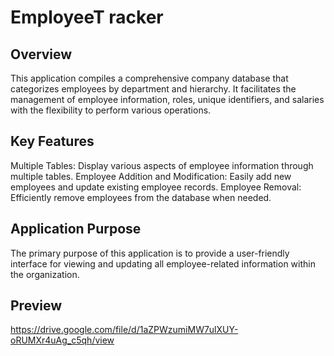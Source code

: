 # EmployeeT racker

## Overview
This application compiles a comprehensive company database that categorizes employees by department and hierarchy. It facilitates the management of employee information, roles, unique identifiers, and salaries with the flexibility to perform various operations.

## Key Features

Multiple Tables: Display various aspects of employee information through multiple tables.
Employee Addition and Modification: Easily add new employees and update existing employee records.
Employee Removal: Efficiently remove employees from the database when needed.

## Application Purpose
The primary purpose of this application is to provide a user-friendly interface for viewing and updating all employee-related information within the organization.

## Preview
https://drive.google.com/file/d/1aZPWzumiMW7ulXUY-oRUMXr4uAg_c5qh/view
